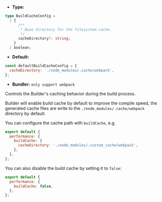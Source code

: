 - **Type:**

```ts
type BuildCacheConfig =
  | {
      /**
       * Base directory for the filesystem cache.
       */
      cacheDirectory?: string;
    }
  | boolean;
```

- **Default:**

```js
const defaultBuildCacheConfig = {
  cacheDirectory: './node_modules/.cache/webpack',
};
```
- **Bundler:** `only support webpack`

Controls the Builder's caching behavior during the build process.

Builder will enable build cache by default to improve the compile speed, the generated cache files are write to the `./node_modules/.cache/webpack` directory by default.

You can configure the cache path with `buildCache`, e.g.

```js
export default {
  performance: {
    buildCache: {
      cacheDirectory: './node_modules/.custom_cache/webpack',
    },
  },
};
```

You can also disable the build cache by setting it to `false`:

```js
export default {
  performance: {
    buildCache: false,
  },
};
```
